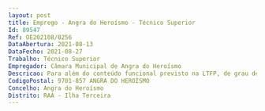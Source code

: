 ```yaml
--- 
layout: post
title: Emprego - Angra do Heroísmo - Técnico Superior
Id: 89547
Ref: OE202108/0256
DataAbertura: 2021-08-13
DataFecho: 2021-08-27
Trabalho: Técnico Superior
Empregador: Câmara Municipal de Angra do Heroísmo
Descricao: Para além do conteúdo funcional previsto na LTFP, de grau de complexidade 3, pretende se que o candidato desempenhe funções nas áreas de atividade da Unidade de Desporto e Promoção da Qualidade de Vida, mais concretamente de gestão das zonas verdes e de conservação da natureza, gestão e manutenção dos espaços verdes, árvores e canteiros existentes nas vias e espaços públicos sob responsabilidade municipal  colocação de floreiras e de outros elementos decorativos em espaços públicos, elaboração de projetos de requalificação, bem como outras tarefas e atividades superiormente determinadas.O candidato deverá possuir o seguinte perfil correspondente às seguintes competências  capacidade de trabalho (orientação para resultados)  capacidade de relacionamento (relacionamento interpessoal)  sentido de responsabilidade (responsabilidade e compromisso com o serviço)  capacidade de trabalho em equipa (trabalho em equipa e cooperação) e flexibilidade (adaptação e melhoria contínua).
CodigoPostal: 9701-857 ANGRA DO HEROÍSMO
Concelho: Angra do Heroísmo
Distrito: RAA - Ilha Terceira
--- 
```

